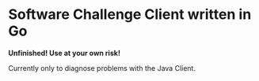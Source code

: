 # Software Challenge Client written in Go

**Unfinished! Use at your own risk!**

Currently only to diagnose problems with the Java Client.
